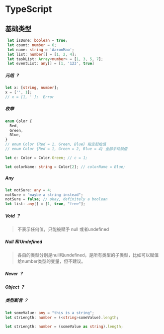 # TypeScript

## 基础类型

```typescript
 let isDone: boolean = true;
 let count: number = 6;
 let name: string = 'AaronMao';
 let list: number[] = [1, 2, 4];
 let taskList: Array<number> = [1, 3, 5, 7];
 let eventList: any[] = [1, '123', true]
```

##### 元组 ？
```typescript
let x: [string, number];
x = ['', 1];
// x = [1, ''];  Error
```

##### 枚举
```typescript
enum Color {
  Red,
  Green,
  Blue,
}
// enum Color {Red = 1, Green, Blue} 指定起始值
// enum Color {Red = 1, Green = 2, Blue = 4} 全部手动赋值

let c: Color = Color.Green; // c = 1;

let colorName: string = Color[2]; // colorName = Blue;

```

##### Any
```typescript
let notSure: any = 4;
notSure = "maybe a string instead";
notSure = false; // okay, definitely a boolean
let list: any[] = [1, true, "free"];

```

##### Void ？
> 不表示任何值，只能被赋予 null 或者undefined
##### Null 和 Undefined
> 各自的类型分别是null和undefined，是所有类型的子类型，比如可以赋值给number类型的变量，但不建议。

##### Never ？
##### Object ？

##### 类型断言 ？
```typescript
let someValue: any = "this is a string";
let strLength: number = (<string>someValue).length;

let strLength: number = (someValue as string).length;
```
